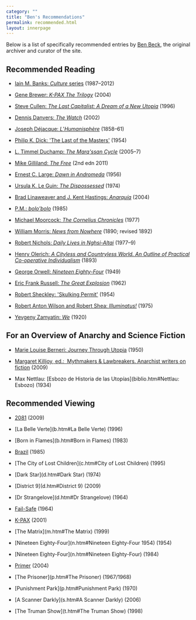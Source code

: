 ```yaml
---
category: ""
title: "Ben's Recommendations"
permalink: recommended.html
layout: innerpage
---
```


Below is a list of specifically recommended entries by [Ben Beck](benbeck.co.uk), the original archiver and curator of the site.

## Recommended Reading

* [Iain M. Banks: _Culture_ series](b.htm#Banks) (1987–2012)

* [Gene Brewer: _K-PAX The Trilogy_](b.htm#Brewer)  (2004)

* [Steve Cullen: _The Last Capitalist: A Dream of a New Utopia_](c.htm#Cullen)  (1996)

* [Dennis Danvers: _The Watch_](d.htm#Danvers) (2002)

* [Joseph Déjacque: _L_](d.htm#Déjacque)['](d.htm#Dick)[_Humanisphère_](d.htm#Déjacque) (1858–61)

* [Philip K. Dick: 'The Last of the Masters'](d.htm#Dick) (1954)

* [L. Timmel Duchamp: _The Marq'ssan Cycle_](d.htm#Duchamp)  (2005–7)

* [Mike Gilliland: _The Free_](g.htm#Gilliland) (2nd edn 2011)

* [Ernest C. Large: _Dawn in Andromeda_](l.htm#Large) (1956)

* [Ursula K. Le Guin: _The Dispossessed_](l.htm#LeGuin) (1974)

* [Brad Linaweaver and J. Kent Hastings: _Anarquía_](l.htm#LinaweaverHastings)  (2004)

* [P.M.: _bolo'bolo_](m.htm#PM) (1985)

* [Michael Moorcock: _The Cornelius Chronicles_](m.htm#Moorcock) (1977)

* [William Morris: _News from Nowhere_](m.htm#Morris) (1890; revised 1892)

* [Robert Nichols: _Daily Lives in Nghsi-Altai_](n.htm#Nichols) (1977–9)

* [Henry Olerich: _A Cityless and Countryless World. An Outline of Practical Co-operative Individualism_](o.htm#Olerich) (1893)

* [George Orwell: _Nineteen Eighty-Four_](o.htm#Orwell) (1949)

* [Eric Frank Russell: _The Great Explosion_](r.htm#Russell) (1962)

* [Robert Sheckley: 'Skulking Permit'](s.htm#Sheckley) (1954)

* [Robert Anton Wilson and Robert Shea: _Illuminatus!_](w.htm#WilsonShea) (1975)

* [Yevgeny Zamyatin: _We_](z.htm#Zamyatin) (1920)


## For an Overview of Anarchy and Science Fiction

* [Marie Louise Berneri: Journey Through Utopia](b.htm#Berneri) (1950)

* [Margaret Killjoy, ed.:  Mythmakers & Lawbreakers. Anarchist writers on fiction](http://www.akpress.com/2009/items/mythmakersandlawbreakers) (2009)

* Max Nettlau: [Esbozo de Historia de las Utopías](biblio.htm#Nettlau: Esbozo) (1934)


## Recommended Viewing

* [2081](0.htm#2081) (2009)

* [La Belle Verte](b.htm#La Belle Verte) (1996)

* [Born in Flames](b.htm#Born in Flames) (1983)

* [Brazil](b.htm#Brazil) (1985)

* [The City of Lost Children](c.htm#City of Lost Children) (1995)

* [Dark Star](d.htm#Dark Star) (1974)

* [District 9](d.htm#District 9) (2009)

* [Dr Strangelove](d.htm#Dr Strangelove) (1964)

* [Fail-Safe](f.htm#Fail-Safe) (1964)

* [K-PAX](k.htm#K-PAX) (2001)

* [The Matrix](m.htm#The Matrix) (1999)

* [Nineteen Eighty-Four](n.htm#Nineteen Eighty-Four 1954) (1954)

* [Nineteen Eighty-Four](n.htm#Nineteen Eighty-Four) (1984)

* [Primer](p.htm#Primer) (2004)

* [The Prisoner](p.htm#The Prisoner) (1967/1968)

* [Punishment Park](p.htm#Punishment Park) (1970)

* [A Scanner Darkly](s.htm#A Scanner Darkly) (2006)

* [The Truman Show](t.htm#The Truman Show) (1998)
